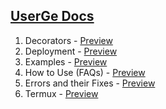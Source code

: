 ## [UserGe Docs](https://theuserge.github.io/)
1. Decorators - [Preview](https://theuserge.github.io/decorators)
2. Deployment - [Preview](https://theuserge.github.io/deployment)
3. Examples - [Preview](https://theuserge.github.io/examples)
4. How to Use (FAQs) - [Preview](https://theuserge.github.io/faq)
5. Errors and their Fixes - [Preview](https://theuserge.github.io/errors)
6. Termux - [Preview](https://theuserge.github.io/termux)
